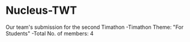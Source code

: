 # Nucleus-TWT
Our team's submission for the second Timathon
-Timathon Theme: "For Students"
-Total No. of members: 4
